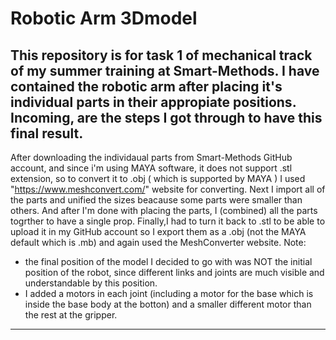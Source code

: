 # Robotic Arm 3Dmodel
This repository is for task 1 of mechanical track of my summer training at Smart-Methods.
I have contained the robotic arm after placing it's individual parts in their appropiate positions. Incoming, are the steps I got through to have this final result.
-----------------------------------------------------------------------------------------------------------------------------------------
After downloading the individaual parts from Smart-Methods GitHub account, and since i'm using MAYA software, it does not support .stl extension, so to convert it to .obj ( which is supported by MAYA ) I used "https://www.meshconvert.com/" website for converting.
Next I import all of the parts and unified the sizes beacause some parts were smaller than others.
And after I'm done with placing the parts, I (combined) all the parts togrther to have a single prop. 
Finally,I had to turn it back to .stl to be able to upload it in my GitHub account so I export them as a .obj (not the MAYA default which is .mb) and again used the MeshConverter website.
Note: 
- the final position of the model I decided to go with was NOT the initial position of the robot, since different links and joints are much visible and understandable by this position.
- I added a motors in each joint (including a motor for the base which is inside the base body at the botton) and a smaller different motor than the rest at the gripper.
-----------------------------------------------------------------------------------------------------------------------------------------
